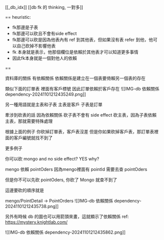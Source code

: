 
[[_db_idx]]
[[db fk 的 thinking, 一對多]]



==
heuristic:


- fk那邊是子表
- fk那邊可以砍且不會有side effect
- fk那邊可以砍是因為他表內有 ref 到其他表，但如果沒有表 refer 到他，他可以自己砍掉不影響他表
- fk 本身就是表示，他那個欄位是依賴於其他表才可以知道更多事情
- 因此fk本身就是一個對他人的依賴

==





資料庫的關係
有依賴關係
依賴關係是建立在一個表要倚賴另一個表的存在


類似下面的訂單表
裡面有客戶標號
因此訂單依賴於客戶存在
![[IMG-db 依賴關係 dependency-20241101212435249.png]]

另一種用語就是主表和子表
主表是客戶
子表是訂單

牽涉到砍表的話
因為依賴關係
砍子表不會有 side effect
砍主表，因為子表依賴主表，那就需要特殊處理

根據上面的例子
你砍掉訂單表，客戶表沒差
但是你如果砍掉客戶表，那訂單表裡面的客戶編號就找不到了





更多例子



你可以砍 mongo and no side effect?  YES
why?

mengo 依賴 pointOders
因為mengo裡面有 pointId 需要去查 pointOders

但是你不可以先砍 pointOders, 你砍了
Mongo 就查不到了


這邊要砍的順序就是

mengo/PointDetail -> PointOrders 
![[IMG-db 依賴關係 dependency-20241101212435738.png]]




另外有時候 db 的圖也可以用箭頭來畫，這就顯示了依賴關係
ref: https://mystery.knightlab.com/

![[IMG-db 依賴關係 dependency-20241101212435862.png]]